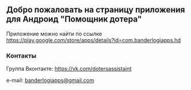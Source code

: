 ## Добро пожаловать на страницу приложения для Андроид "Помощник дотера"

Приложение можно найти по ссылке https://play.google.com/store/apps/details?id=com.banderlogiapps.hd

### Контакты


Группа Вконтакте: https://vk.com/dotersassistaint

e-mail: banderlogiapps@gmail.com

```markdown
